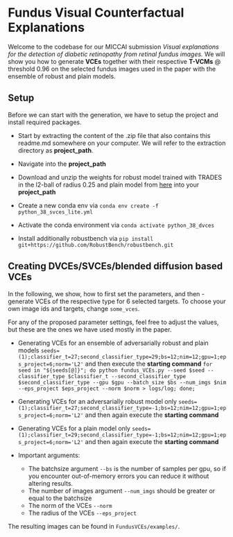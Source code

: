 # **Fundus Visual Counterfactual Explanations**

Welcome to the codebase for our MICCAI submission *Visual explanations for the detection of diabetic retinopathy from retinal fundus images.* We will show you how to generate **VCEs** together with their respective **T-VCMs** @ threshold 0.96 on the selected fundus images used in the paper with the ensemble of robust and plain models. 

## Setup

Before we can start with the generation, we have to setup the project and install required packages.

* Start by extracting the content of the .zip file that also contains this readme.md somewhere on your computer. We will refer to the extraction directory as **project_path**.
* Navigate into the  **project_path**

* Download and unzip the weights for robust model trained with TRADES in the l2-ball of radius 0.25 and plain model from [here](https://www.dropbox.com/s/b6oyf4yzfohml0c/FundusModels.zip) into your **project_path**

* Create a new conda env via `conda env create -f python_38_svces_lite.yml`
* Activate the conda environment via `conda activate python_38_dvces`
* Install additionally robustbench via `pip install git+https://github.com/RobustBench/robustbench.git`

## Creating  DVCEs/SVCEs/blended diffusion based VCEs

In the following, we show, how to first set the parameters, and then - generate VCEs of the respective type for 6 selected targets. To choose your own image ids and targets, change `some_vces`.

For any of the proposed parameter settings, feel free to adjust the values, but these are the ones we have used mostly in the paper.

* Generating VCEs for an ensemble of adversarially robust and plain models 
  `seeds=(1);classifier_t=27;second_classifier_type=29;bs=12;nim=12;gpu=1;eps_project=6;norm='L2'`
  and then execute the **starting command**
  `for seed in "${seeds[@]}"; do python fundus_VCEs.py --seed $seed --classifier_type $classifier_t --second_classifier_type $second_classifier_type --gpu $gpu --batch_size $bs --num_imgs $nim --eps_project $eps_project --norm $norm > logs/log; done;` 
* Generating VCEs for an adversarially robust model only 
  `seeds=(1);classifier_t=27;second_classifier_type=-1;bs=12;nim=12;gpu=1;eps_project=6;norm='L2'`
  and then again execute the **starting command**
* Generating VCEs for a plain model only 
  `seeds=(1);classifier_t=29;second_classifier_type=-1;bs=12;nim=12;gpu=1;eps_project=6;norm='L2'`
  and then again execute the **starting command** 

* Important arguments:
    - The batchsize argument `--bs` is the number of samples per gpu, so if you encounter out-of-memory errors you can reduce it without altering results.
    - The number of images argument `--num_imgs` should be greater or equal to the batchsize
    - The norm of the VCEs `--norm`
    - The radius of the VCEs `--eps_project`
    
The resulting images can be found in `FundusVCEs/examples/`.
